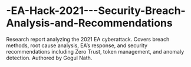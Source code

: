 # -EA-Hack-2021---Security-Breach-Analysis-and-Recommendations
Research report analyzing the 2021 EA cyberattack. Covers breach methods, root cause analysis, EA’s response, and security recommendations including Zero Trust, token management, and anomaly detection. Authored by Gogul Nath.
